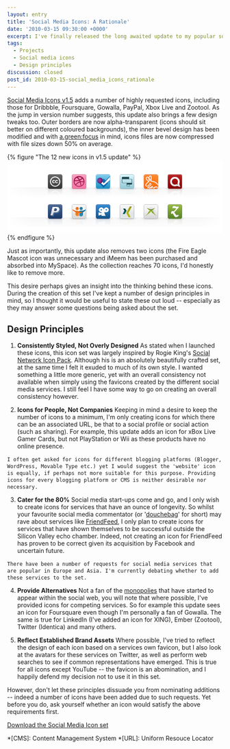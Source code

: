 ```yaml
---
layout: entry
title: 'Social Media Icons: A Rationale'
date: '2010-03-15 09:30:00 +0000'
excerpt: I've finally released the long awaited update to my popular social media icon set adding 12 new icons and a few design tweaks for good measure.
tags:
  - Projects
  - Social media icons
  - Design principles
discussion: closed
post_id: 2010-03-15-social_media_icons_rationale
---
```

[Social Media Icons v1.5][1] adds a number of highly requested icons, including those for Dribbble, Foursquare, Gowalla, PayPal, Xbox Live and Zootool. As the jump in version number suggests, this update also brings a few design tweaks too. Outer borders are now alpha-transparent (icons should sit better on different coloured backgrounds), the inner bevel design has been modified and with [a.green:focus][2] in mind, icons files are now compressed with file sizes down 50% on average.

{% figure "The 12 new icons in v1.5 update" %}
![](/assets/images/2010/03/socialicons.png)
{% endfigure %}

Just as importantly, this update also removes two icons (the Fire Eagle Mascot icon was unnecessary and iMeem has been purchased and absorbed into MySpace). As the collection reaches 70 icons, I'd honestly like to remove more.

This desire perhaps gives an insight into the thinking behind these icons. During the creation of this set I've kept a number of design principles in mind, so I thought it would be useful to state these out loud -- especially as they may answer some questions being asked about the set.

## Design Principles
  1. **Consistently Styled, Not Overly Designed**
    As stated when I launched these icons, this icon set was largely inspired by Rogie King's [Social Network Icon Pack][3]. Although his is an absolutely beautifully crafted set, at the same time I felt it exuded to much of its own style. I wanted something a little more generic, yet with an overall consistency not available when simply using the favicons created by the different social media services. I still feel I have some way to go on creating an overall consistency however.

  2. **Icons for People, Not Companies**
    Keeping in mind a desire to keep the number of icons to a minimum, I'm only creating icons for which there can be an associated URL, be that to a social profile or social action (such as sharing). For example, this update adds an icon for xBox Live Gamer Cards, but not PlayStation or Wii as these products have no online presence.
    
    I often get asked for icons for different blogging platforms (Blogger, WordPress, Movable Type etc.) yet I would suggest the 'website' icon is equally, if perhaps not more suitable for this purpose. Providing icons for every blogging platform or CMS is neither desirable nor necessary.

  3. **Cater for the 80%**
    Social media start-ups come and go, and I only wish to create icons for services that have an ounce of longevity. So whilst your favourite social media commentator (or '[douchebag][4]' for short) may rave about services like [FriendFeed][5], I only plan to create icons for services that have shown themselves to be successful outside the Silicon Valley echo chamber. Indeed, not creating an icon for FriendFeed has proven to be correct given its acquisition by Facebook and uncertain future.
    
    There have been a number of requests for social media services that are popular in Europe and Asia. I'm currently debating whether to add these services to the set.

  4. **Provide Alternatives**
    Not a fan of the [monopolies][6] that have started to appear within the social web, you will note that where possible, I've provided icons for competing services. So for example this update sees an icon for Foursquare even though I'm personally a fan of Gowalla. The same is true for LinkedIn (I've added an icon for XING), Ember (Zootool), Twitter (Identica) and many others.

  5. **Reflect Established Brand Assets**
    Where possible, I've tried to reflect the design of each icon based on a services own favicon, but I also look at the avatars for these services on Twitter, as well as perform web searches to see if common representations have emerged. This is true for all icons except YouTube -- the favicon is an abomination, and I happily defend my decision not to use it in this set.

However, don't let these principles dissuade you from nominating additions -- indeed a number of icons have been added due to such requests. Yet before you do, ask yourself whether an icon would satisfy the above requirements first.

[Download the Social Media Icon set](/2009/06/social_media_icons/)

[1]: /2009/06/social_media_icons
[2]: http://agreenfocus.paulrobertlloyd.com
[3]: http://www.komodomedia.com/blog/2009/06/social-network-icon-pack/
[4]: http://ismikearringtonadick.com/
[5]: http://friendfeed.com/
[6]: http://facebook.com

*[CMS]: Content Management System
*[URL]: Uniform Resouce Locator